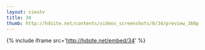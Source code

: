 ```yaml
---
layout: sieutv
title: 34
thumb: http://hdsite.net/contents/videos_screenshots/0/34/preview_360p.mp4.jpg
---
```

{% include iframe src='http://hdsite.net/embed/34' %}
 
